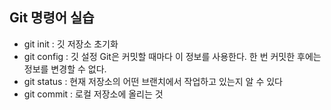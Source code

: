 ## Git 명령어 실습

- git init : 깃 저장소 초기화
- git config : 깃 설정 Git은 커밋할 때마다 이 정보를 사용한다. 한 번 커밋한 후에는 정보를 변경할 수 없다.
- git status : 현재 저장소의 어떤 브랜치에서 작업하고 있는지 알 수 있다
- git commit : 로컬 저장소에 올리는 것
